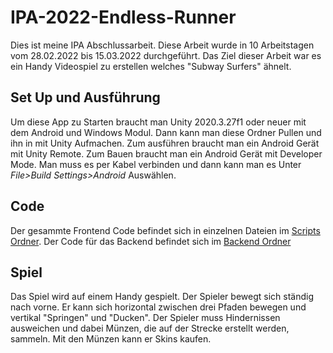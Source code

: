 # IPA-2022-Endless-Runner

Dies ist meine IPA Abschlussarbeit. Diese Arbeit wurde in 10 Arbeitstagen vom 28.02.2022 bis 15.03.2022 durchgeführt. Das Ziel dieser Arbeit war es ein Handy Videospiel zu erstellen welches "Subway Surfers" ähnelt.

## Set Up und Ausführung

Um diese App zu Starten braucht man Unity 2020.3.27f1 oder neuer mit dem Android und Windows Modul. Dann kann man diese Ordner Pullen und ihn in mit Unity Aufmachen. Zum ausführen braucht man ein Android Gerät mit Unity Remote. Zum Bauen braucht man ein Android Gerät mit Developer Mode. Man muss es per Kabel verbinden und dann kann man es Unter *File>Build Settings>Android* Auswählen.

## Code

Der gesammte Frontend Code befindet sich in einzelnen Dateien im [Scripts Ordner](Assets/Scripts/).
Der Code für das Backend befindet sich im [Backend Ordner](Backend)

## Spiel
Das Spiel wird auf einem Handy gespielt. Der Spieler bewegt sich ständig nach vorne. Er kann sich horizontal zwischen drei Pfaden bewegen und vertikal "Springen" und "Ducken". Der Spieler muss Hindernissen ausweichen und dabei Münzen, die auf der Strecke erstellt werden, sammeln. Mit den Münzen kann er Skins kaufen.

